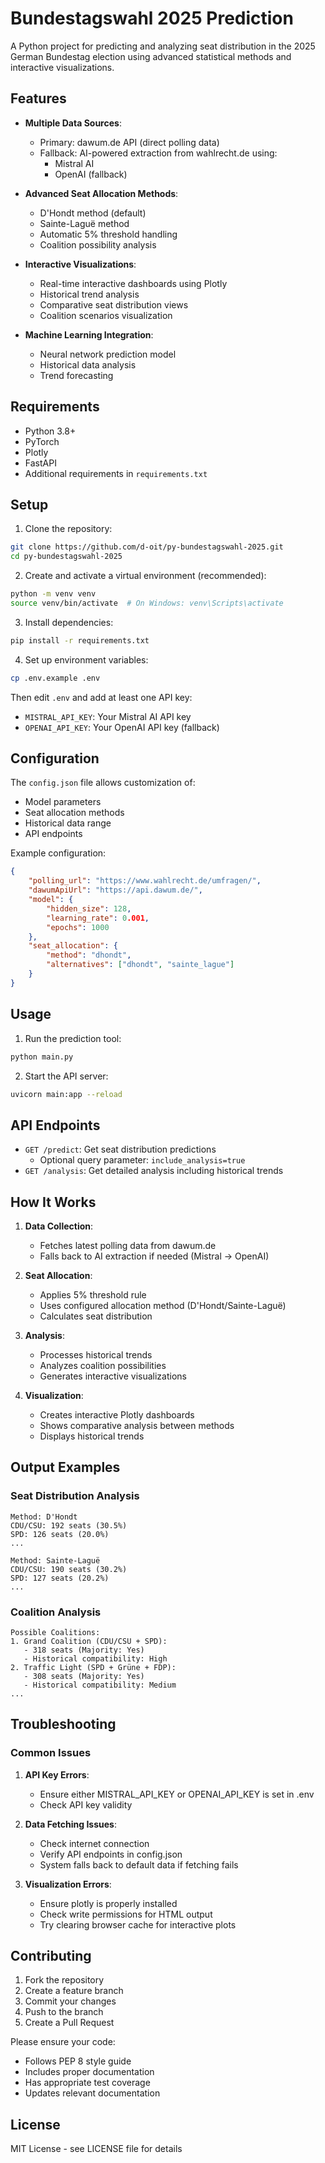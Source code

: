 # Bundestagswahl 2025 Prediction

A Python project for predicting and analyzing seat distribution in the 2025 German Bundestag election using advanced statistical methods and interactive visualizations.

## Features

- **Multiple Data Sources**:
  - Primary: dawum.de API (direct polling data)
  - Fallback: AI-powered extraction from wahlrecht.de using:
    - Mistral AI
    - OpenAI (fallback)

- **Advanced Seat Allocation Methods**:
  - D'Hondt method (default)
  - Sainte-Laguë method
  - Automatic 5% threshold handling
  - Coalition possibility analysis

- **Interactive Visualizations**:
  - Real-time interactive dashboards using Plotly
  - Historical trend analysis
  - Comparative seat distribution views
  - Coalition scenarios visualization

- **Machine Learning Integration**:
  - Neural network prediction model
  - Historical data analysis
  - Trend forecasting

## Requirements

- Python 3.8+
- PyTorch
- Plotly
- FastAPI
- Additional requirements in `requirements.txt`

## Setup

1. Clone the repository:
```bash
git clone https://github.com/d-oit/py-bundestagswahl-2025.git
cd py-bundestagswahl-2025
```

2. Create and activate a virtual environment (recommended):
```bash
python -m venv venv
source venv/bin/activate  # On Windows: venv\Scripts\activate
```

3. Install dependencies:
```bash
pip install -r requirements.txt
```

4. Set up environment variables:
```bash
cp .env.example .env
```

Then edit `.env` and add at least one API key:
- `MISTRAL_API_KEY`: Your Mistral AI API key
- `OPENAI_API_KEY`: Your OpenAI API key (fallback)

## Configuration

The `config.json` file allows customization of:
- Model parameters
- Seat allocation methods
- Historical data range
- API endpoints

Example configuration:
```json
{
    "polling_url": "https://www.wahlrecht.de/umfragen/",
    "dawumApiUrl": "https://api.dawum.de/",
    "model": {
        "hidden_size": 128,
        "learning_rate": 0.001,
        "epochs": 1000
    },
    "seat_allocation": {
        "method": "dhondt",
        "alternatives": ["dhondt", "sainte_lague"]
    }
}
```

## Usage

1. Run the prediction tool:
```bash
python main.py
```

2. Start the API server:
```bash
uvicorn main:app --reload
```

## API Endpoints

- `GET /predict`: Get seat distribution predictions
  - Optional query parameter: `include_analysis=true`
- `GET /analysis`: Get detailed analysis including historical trends

## How It Works

1. **Data Collection**:
   - Fetches latest polling data from dawum.de
   - Falls back to AI extraction if needed (Mistral → OpenAI)

2. **Seat Allocation**:
   - Applies 5% threshold rule
   - Uses configured allocation method (D'Hondt/Sainte-Laguë)
   - Calculates seat distribution

3. **Analysis**:
   - Processes historical trends
   - Analyzes coalition possibilities
   - Generates interactive visualizations

4. **Visualization**:
   - Creates interactive Plotly dashboards
   - Shows comparative analysis between methods
   - Displays historical trends

## Output Examples

### Seat Distribution Analysis
```
Method: D'Hondt
CDU/CSU: 192 seats (30.5%)
SPD: 126 seats (20.0%)
...

Method: Sainte-Laguë
CDU/CSU: 190 seats (30.2%)
SPD: 127 seats (20.2%)
...
```

### Coalition Analysis
```
Possible Coalitions:
1. Grand Coalition (CDU/CSU + SPD):
   - 318 seats (Majority: Yes)
   - Historical compatibility: High
2. Traffic Light (SPD + Grüne + FDP):
   - 308 seats (Majority: Yes)
   - Historical compatibility: Medium
...
```

## Troubleshooting

### Common Issues

1. **API Key Errors**:
   - Ensure either MISTRAL_API_KEY or OPENAI_API_KEY is set in .env
   - Check API key validity

2. **Data Fetching Issues**:
   - Check internet connection
   - Verify API endpoints in config.json
   - System falls back to default data if fetching fails

3. **Visualization Errors**:
   - Ensure plotly is properly installed
   - Check write permissions for HTML output
   - Try clearing browser cache for interactive plots

## Contributing

1. Fork the repository
2. Create a feature branch
3. Commit your changes
4. Push to the branch
5. Create a Pull Request

Please ensure your code:
- Follows PEP 8 style guide
- Includes proper documentation
- Has appropriate test coverage
- Updates relevant documentation

## License

MIT License - see LICENSE file for details
